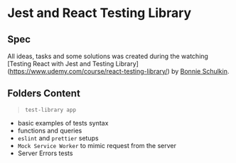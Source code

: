 #  Jest and React Testing Library

## Spec

All ideas, tasks and some solutions was created during the watching [Testing React with Jest and Testing Library]
(https://www.udemy.com/course/react-testing-library/) by [Bonnie Schulkin](https://bonnie.dev).

## Folders Content
> `test-library app`
- basic examples of tests syntax
- functions and queries
- `eslint` and `prettier` setups
- `Mock Service Worker` to mimic request from the server
- Server Errors tests